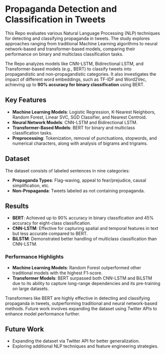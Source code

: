 
# Propaganda Detection and Classification in Tweets

This Repo evaluates various Natural Language Processing (NLP) techniques for detecting and classifying propaganda in tweets. The study explores approaches ranging from traditional Machine Learning algorithms to neural network-based and transformer-based models, comparing their performance on binary and multiclass classification tasks.


The Repo analyzes models like CNN-LSTM, Bidirectional LSTM, and Transformer-based models (e.g., BERT) to classify tweets into propagandistic and non-propagandistic categories. It also investigates the impact of different word embeddings, such as TF-IDF and Word2Vec, achieving up to **90% accuracy for binary classification** using BERT.

## Key Features
- **Machine Learning Models**: Logistic Regression, K-Nearest Neighbors, Random Forest, Linear SVC, SGD Classifier, and Nearest Centroid.
- **Neural Network Models**: CNN-LSTM and Bidirectional LSTM.
- **Transformer-Based Models**: BERT for binary and multiclass classification tasks.
- **Preprocessing**: Tokenization, removal of punctuations, stopwords, and numerical characters, along with analysis of bigrams and trigrams.

## Dataset
The dataset consists of labeled sentences in nine categories:
- **Propaganda Types**: Flag-waving, appeal to fear/prejudice, causal simplification, etc.
- **Non-Propaganda**: Tweets labeled as not containing propaganda.

## Results
- **BERT**: Achieved up to 90% accuracy in binary classification and 45% accuracy for eight-class classification.
- **CNN-LSTM**: Effective for capturing spatial and temporal features in text but less accurate compared to BERT.
- **BiLSTM**: Demonstrated better handling of multiclass classification than CNN-LSTM.

### Performance Highlights
- **Machine Learning Models**: Random Forest outperformed other traditional models with the highest F1-score.
- **Transformer Models**: BERT surpassed both CNN-LSTM and BiLSTM due to its ability to capture long-range dependencies and its pre-training on large datasets.

Transformers like BERT are highly effective in detecting and classifying propaganda in tweets, outperforming traditional and neural network-based methods. Future work involves expanding the dataset using Twitter APIs to enhance model performance further.



## Future Work
- Expanding the dataset via Twitter API for better generalization.
- Exploring additional NLP techniques and feature engineering strategies.
